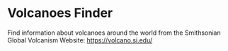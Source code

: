 # Volcanoes Finder

Find information about volcanoes around the world from the Smithsonian Global Volcanism Website: https://volcano.si.edu/

